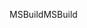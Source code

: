 <span data-ttu-id="447bb-101">MSBuild</span><span class="sxs-lookup"><span data-stu-id="447bb-101">MSBuild</span></span>